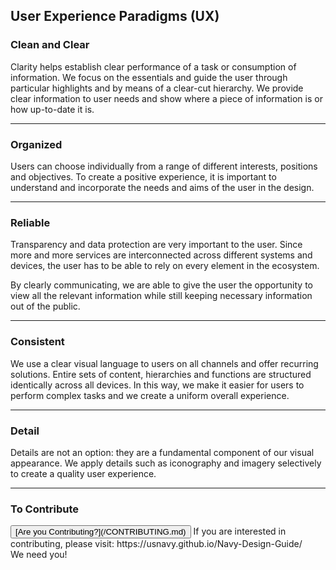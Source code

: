 ## User Experience Paradigms (UX)

### Clean and Clear

Clarity helps establish clear performance of a task or consumption of information. We focus on the essentials and guide the user through particular highlights and by means of a clear-cut hierarchy. We provide clear information to user needs and show where a piece of information is or how up-to-date it is.

<hr>

### Organized

Users can choose individually from a range of different interests, positions and objectives. To create a positive experience, it is important to understand and incorporate the needs and aims of the user in the design. 

<hr>

### Reliable

Transparency and data protection are very important to the user. Since more and more services are interconnected across different systems and devices, the user has to be able to rely on every element in the ecosystem.

By clearly communicating, we are able to give the user the opportunity to view all the relevant information while still keeping necessary information out of the public.

<hr>

### Consistent

We use a clear visual language to users on all channels and offer recurring solutions. Entire sets of content, hierarchies and functions are structured identically across all devices. In this way, we make it easier for users to perform complex tasks and we create a uniform overall experience.

<hr>

### Detail

Details are not an option: they are a fundamental component of our visual appearance. We apply details such as iconography and imagery selectively to create a quality user experience.

<hr>

### To Contribute<br>
<button id="contribute-guidance">
[Are you Contributing?](/CONTRIBUTING.md)
</button>  
<span class="contribute-comment">If you are interested in contributing, please visit: https://usnavy.github.io/Navy-Design-Guide/ <br>We need you!</span>
<br>
<br>
